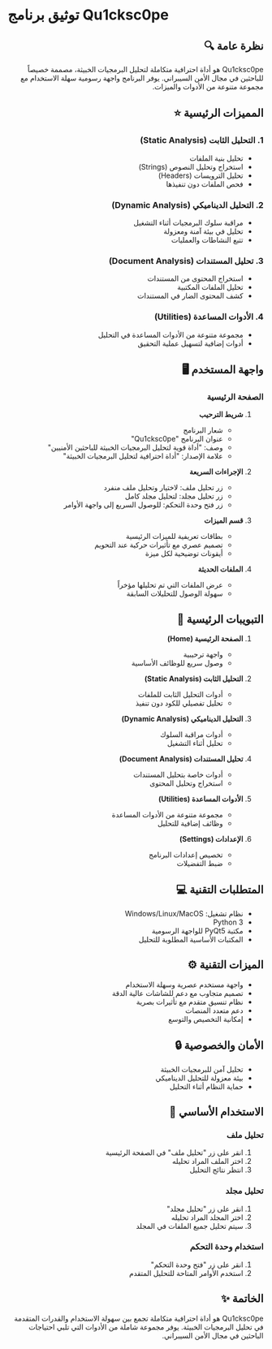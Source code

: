 # توثيق برنامج Qu1cksc0pe

<div dir="rtl">

## نظرة عامة 🔍
Qu1cksc0pe هو أداة احترافية متكاملة لتحليل البرمجيات الخبيثة، مصممة خصيصاً للباحثين في مجال الأمن السيبراني. يوفر البرنامج واجهة رسومية سهلة الاستخدام مع مجموعة متنوعة من الأدوات والميزات.

## المميزات الرئيسية ⭐

### 1. التحليل الثابت (Static Analysis)
- تحليل بنية الملفات
- استخراج وتحليل النصوص (Strings)
- تحليل الترويسات (Headers)
- فحص الملفات دون تنفيذها

### 2. التحليل الديناميكي (Dynamic Analysis)
- مراقبة سلوك البرمجيات أثناء التشغيل
- تحليل في بيئة آمنة ومعزولة
- تتبع النشاطات والعمليات

### 3. تحليل المستندات (Document Analysis)
- استخراج المحتوى من المستندات
- تحليل الملفات المكتبية
- كشف المحتوى الضار في المستندات

### 4. الأدوات المساعدة (Utilities)
- مجموعة متنوعة من الأدوات المساعدة في التحليل
- أدوات إضافية لتسهيل عملية التحقيق

## واجهة المستخدم 🖥️

### الصفحة الرئيسية
1. **شريط الترحيب**
   - شعار البرنامج
   - عنوان البرنامج "Qu1cksc0pe"
   - وصف: "أداة قوية لتحليل البرمجيات الخبيثة للباحثين الأمنيين"
   - علامة الإصدار: "أداة احترافية لتحليل البرمجيات الخبيثة"

2. **الإجراءات السريعة**
   - زر تحليل ملف: لاختيار وتحليل ملف منفرد
   - زر تحليل مجلد: لتحليل مجلد كامل
   - زر فتح وحدة التحكم: للوصول السريع إلى واجهة الأوامر

3. **قسم الميزات**
   - بطاقات تعريفية للميزات الرئيسية
   - تصميم عصري مع تأثيرات حركية عند التحويم
   - أيقونات توضيحية لكل ميزة

4. **الملفات الحديثة**
   - عرض الملفات التي تم تحليلها مؤخراً
   - سهولة الوصول للتحليلات السابقة

## التبويبات الرئيسية 📑

1. **الصفحة الرئيسية (Home)**
   - واجهة ترحيبية
   - وصول سريع للوظائف الأساسية

2. **التحليل الثابت (Static Analysis)**
   - أدوات التحليل الثابت للملفات
   - تحليل تفصيلي للكود دون تنفيذ

3. **التحليل الديناميكي (Dynamic Analysis)**
   - أدوات مراقبة السلوك
   - تحليل أثناء التشغيل

4. **تحليل المستندات (Document Analysis)**
   - أدوات خاصة بتحليل المستندات
   - استخراج وتحليل المحتوى

5. **الأدوات المساعدة (Utilities)**
   - مجموعة متنوعة من الأدوات المساعدة
   - وظائف إضافية للتحليل

6. **الإعدادات (Settings)**
   - تخصيص إعدادات البرنامج
   - ضبط التفضيلات

## المتطلبات التقنية 💻
- نظام تشغيل: Windows/Linux/MacOS
- Python 3
- مكتبة PyQt5 للواجهة الرسومية
- المكتبات الأساسية المطلوبة للتحليل

## الميزات التقنية ⚙️
- واجهة مستخدم عصرية وسهلة الاستخدام
- تصميم متجاوب مع دعم للشاشات عالية الدقة
- نظام تنسيق متقدم مع تأثيرات بصرية
- دعم متعدد المنصات
- إمكانية التخصيص والتوسع

## الأمان والخصوصية 🔒
- تحليل آمن للبرمجيات الخبيثة
- بيئة معزولة للتحليل الديناميكي
- حماية النظام أثناء التحليل

## الاستخدام الأساسي 📝

### تحليل ملف
1. انقر على زر "تحليل ملف" في الصفحة الرئيسية
2. اختر الملف المراد تحليله
3. انتظر نتائج التحليل

### تحليل مجلد
1. انقر على زر "تحليل مجلد"
2. اختر المجلد المراد تحليله
3. سيتم تحليل جميع الملفات في المجلد

### استخدام وحدة التحكم
1. انقر على زر "فتح وحدة التحكم"
2. استخدم الأوامر المتاحة للتحليل المتقدم

## الخاتمة ✨
Qu1cksc0pe هو أداة احترافية متكاملة تجمع بين سهولة الاستخدام والقدرات المتقدمة في تحليل البرمجيات الخبيثة. يوفر مجموعة شاملة من الأدوات التي تلبي احتياجات الباحثين في مجال الأمن السيبراني.

</div> 
